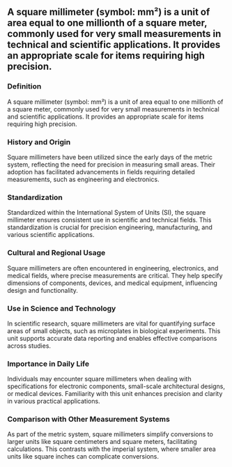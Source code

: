 ## A square millimeter (symbol: mm²) is a unit of area equal to one millionth of a square meter, commonly used for very small measurements in technical and scientific applications. It provides an appropriate scale for items requiring high precision.

### Definition
A square millimeter (symbol: mm²) is a unit of area equal to one millionth of a square meter, commonly used for very small measurements in technical and scientific applications. It provides an appropriate scale for items requiring high precision.

### History and Origin
Square millimeters have been utilized since the early days of the metric system, reflecting the need for precision in measuring small areas. Their adoption has facilitated advancements in fields requiring detailed measurements, such as engineering and electronics.

### Standardization
Standardized within the International System of Units (SI), the square millimeter ensures consistent use in scientific and technical fields. This standardization is crucial for precision engineering, manufacturing, and various scientific applications.

### Cultural and Regional Usage
Square millimeters are often encountered in engineering, electronics, and medical fields, where precise measurements are critical. They help specify dimensions of components, devices, and medical equipment, influencing design and functionality.

### Use in Science and Technology
In scientific research, square millimeters are vital for quantifying surface areas of small objects, such as microplates in biological experiments. This unit supports accurate data reporting and enables effective comparisons across studies.

### Importance in Daily Life
Individuals may encounter square millimeters when dealing with specifications for electronic components, small-scale architectural designs, or medical devices. Familiarity with this unit enhances precision and clarity in various practical applications.

### Comparison with Other Measurement Systems
As part of the metric system, square millimeters simplify conversions to larger units like square centimeters and square meters, facilitating calculations. This contrasts with the imperial system, where smaller area units like square inches can complicate conversions.

